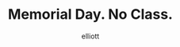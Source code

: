---
author: elliott
category: notes
layout: post
title: "Memorial Day. No Class."
published: false
---